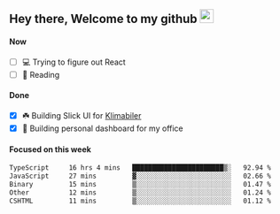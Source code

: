 ## Hey there, Welcome to my github <img src="https://media.giphy.com/media/hvRJCLFzcasrR4ia7z/giphy.gif" width="25px">

#### Now
- [ ] 💻 Trying to figure out React
- [ ] 📕 Reading

#### Done
- [x] ☘️ Building Slick UI for [Klimabiler](https://klimabiler.dk)
- [x] 🚀 Building personal dashboard for my office
 
 #### Focused on this week
<!--START_SECTION:waka-->

```txt
TypeScript     16 hrs 4 mins   ███████████████████████▒░   92.94 %
JavaScript     27 mins         ▓░░░░░░░░░░░░░░░░░░░░░░░░   02.66 %
Binary         15 mins         ▒░░░░░░░░░░░░░░░░░░░░░░░░   01.47 %
Other          12 mins         ▒░░░░░░░░░░░░░░░░░░░░░░░░   01.24 %
CSHTML         11 mins         ▒░░░░░░░░░░░░░░░░░░░░░░░░   01.12 %
```

<!--END_SECTION:waka-->

